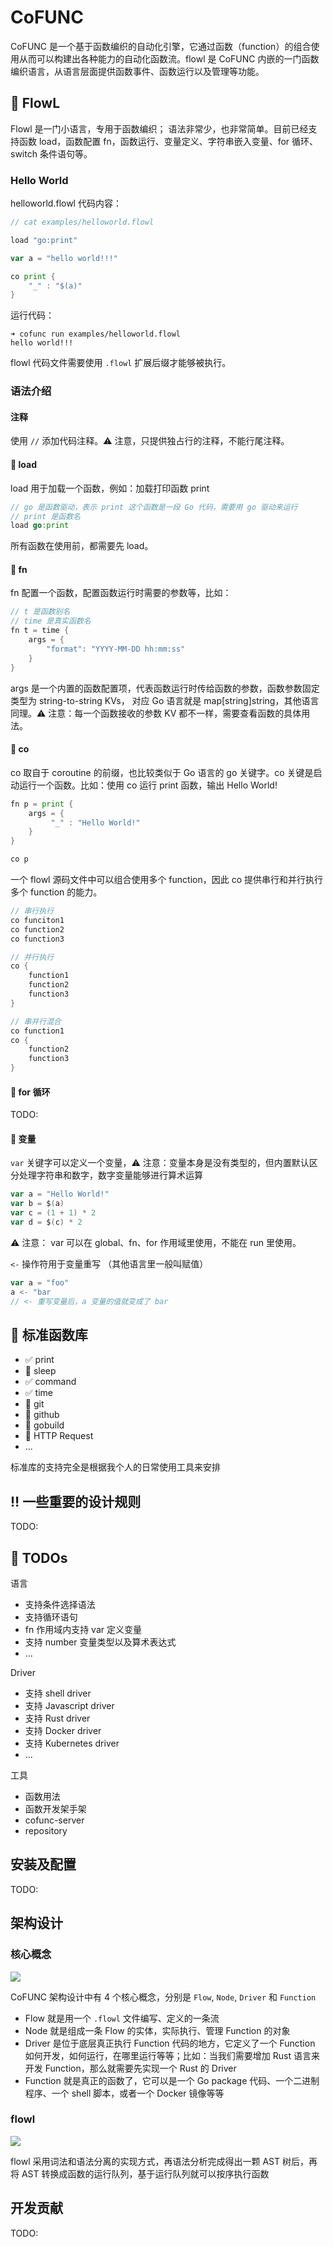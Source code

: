 # CoFUNC
CoFUNC 是一个基于函数编织的自动化引擎，它通过函数（function）的组合使用从而可以构建出各种能力的自动化函数流。flowl 是 CoFUNC 内嵌的一门函数编织语言，从语言层面提供函数事件、函数运行以及管理等功能。

## :rocket: FlowL
Flowl 是一门小语言，专用于函数编织； 语法非常少，也非常简单。目前已经支持函数 load，函数配置 fn，函数运行、变量定义、字符串嵌入变量、for 循环、switch 条件语句等。

### Hello World
helloworld.flowl 代码内容：
```go
// cat examples/helloworld.flowl

load "go:print"

var a = "hello world!!!"

co print {
    "_" : "$(a)"
}

```

运行代码：

```
➜ cofunc run examples/helloworld.flowl
hello world!!!
```

flowl 代码文件需要使用 `.flowl` 扩展后缀才能够被执行。

### 语法介绍
#### 注释
使用 `//` 添加代码注释。:warning: 注意，只提供独占行的注释，不能行尾注释。

#### :balloon: load
load 用于加载一个函数，例如：加载打印函数 print

```go
// go 是函数驱动，表示 print 这个函数是一段 Go 代码，需要用 go 驱动来运行
// print 是函数名
load go:print
```

所有函数在使用前，都需要先 load。

#### :balloon: fn
fn 配置一个函数，配置函数运行时需要的参数等，比如：

```go
// t 是函数别名
// time 是真实函数名
fn t = time {
    args = {
        "format": "YYYY-MM-DD hh:mm:ss"
    }
}
``` 

args 是一个内置的函数配置项，代表函数运行时传给函数的参数，函数参数固定类型为 string-to-string KVs， 对应 Go 语言就是 map[string]string，其他语言同理。:warning: 注意：每一个函数接收的参数 KV 都不一样，需要查看函数的具体用法。

#### :balloon: co
co 取自于 coroutine 的前缀，也比较类似于 Go 语言的 go 关键字。co 关键是启动运行一个函数。比如：使用 co 运行 print 函数，输出 Hello World!

```go
fn p = print {
    args = {
         "_" : "Hello World!" 
    }
}

co p
```

一个 flowl 源码文件中可以组合使用多个 function，因此 co 提供串行和并行执行多个 function 的能力。

```go
// 串行执行
co funciton1
co function2
co function3
```

```go
// 并行执行
co {
    function1
    function2
    function3
}
```

```go
// 串并行混合
co function1
co {
    function2
    function3
}
```

#### :balloon: for 循环
TODO:

#### :balloon: 变量
`var` 关键字可以定义一个变量，:warning: 注意：变量本身是没有类型的，但内置默认区分处理字符串和数字，数字变量能够进行算术运算

```go
var a = "Hello World!"
var b = $(a)
var c = (1 + 1) * 2
var d = $(c) * 2
``` 

:warning: 注意： var 可以在 global、fn、for 作用域里使用，不能在 run 里使用。

`<-` 操作符用于变量重写 （其他语言里一般叫赋值）

```go
var a = "foo"
a <- "bar
// <- 重写变量后，a 变量的值就变成了 bar
```

## :bullettrain_side: 标准函数库
- :white_check_mark: print
- :black_square_button: sleep
- :white_check_mark: command
- :white_check_mark: time
- :black_square_button: git
- :black_square_button: github
- :black_square_button: gobuild
- :black_square_button: HTTP Request
- ...

标准库的支持完全是根据我个人的日常使用工具来安排

## :bangbang: 一些重要的设计规则
TODO:

## :pushpin: TODOs
语言
* 支持条件选择语法
* 支持循环语句
* fn 作用域内支持 var 定义变量
* 支持 number 变量类型以及算术表达式
* ...

Driver
* 支持 shell driver
* 支持 Javascript driver
* 支持 Rust driver
* 支持 Docker driver
* 支持 Kubernetes driver
* ...

工具
* 函数用法
* 函数开发架手架
* cofunc-server
* repository

## 安装及配置
TODO:

## 架构设计
### 核心概念
![](docs/assets/cofunc-core-concept.png)

CoFUNC 架构设计中有 4 个核心概念，分别是 `Flow`, `Node`, `Driver` 和 `Function`

* Flow 就是用一个 `.flowl` 文件编写、定义的一条流
* Node 就是组成一条 Flow 的实体，实际执行、管理 Function 的对象
* Driver 是位于底层真正执行 Function 代码的地方，它定义了一个 Function 如何开发，如何运行，在哪里运行等等；比如：当我们需要增加 Rust 语言来开发 Function，那么就需要先实现一个 Rust 的 Driver
* Function 就是真正的函数了，它可以是一个 Go package 代码、一个二进制程序、一个 shell 脚本，或者一个 Docker 镜像等等

### flowl
![](docs/assets/flowl-parser.png)

flowl 采用词法和语法分离的实现方式，再语法分析完成得出一颗 AST 树后，再将 AST 转换成函数的运行队列，基于运行队列就可以按序执行函数

## 开发贡献
TODO:
